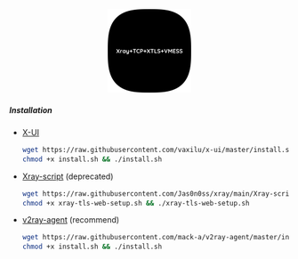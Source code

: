 <div align=center> <img src="./logo.png" alt="xray" style="zoom:50%;" /> </div>

##### Installation

- [X-UI](x-ui/README.md)

  ```bash
  wget https://raw.githubusercontent.com/vaxilu/x-ui/master/install.sh
  chmod +x install.sh && ./install.sh
  ```

- [Xray-script](Xray-script/README.md) (deprecated)

  ```bash
  wget https://raw.githubusercontent.com/Jas0n0ss/xray/main/Xray-script/xray-tls-web-setup.sh
  chmod +x xray-tls-web-setup.sh && ./xray-tls-web-setup.sh
  ```

- [v2ray-agent](v2ray-agent/README.md) (recommend)

  ```bash
  wget https://raw.githubusercontent.com/mack-a/v2ray-agent/master/install.sh
  chmod +x install.sh && ./install.sh
  ```
